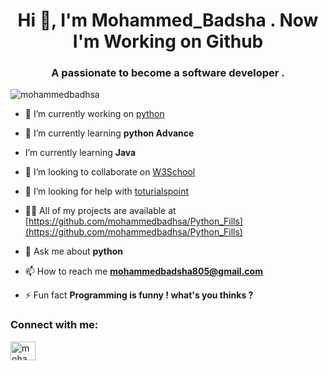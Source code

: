 <h1 align="center">Hi 👋, I'm Mohammed_Badsha . Now I'm Working on Github</h1>
<h3 align="center">A passionate to become a software developer .</h3>

<p align="left"> <img src="https://komarev.com/ghpvc/?username=mohammedbadhsa&label=Profile%20views&color=0e75b6&style=flat" alt="mohammedbadhsa" /> </p>

- 🔭 I’m currently working on [python](https://www.python.org/)

- 🌱 I’m currently learning **python Advance**
- I’m currently learning **Java**

- 👯 I’m looking to collaborate on [W3School](https://www.w3schools.com/)

- 🤝 I’m looking for help with [toturialspoint](https://www.tutorialspoint.com/python_data_structure/python_linked_lists.htm#)

- 👨‍💻 All of my projects are available at [https://github.com/mohammedbadhsa/Python_Fills](https://github.com/mohammedbadhsa/Python_Fills)

- 💬 Ask me about **python**

- 📫 How to reach me **mohammedbadsha805@gmail.com**

- ⚡ Fun fact **Programming is funny ! what's you thinks ?**

<h3 align="left">Connect with me:</h3>
<p align="left">
<a href="https://fb.com/mohammed badsha" target="blank"><img align="center" src="https://raw.githubusercontent.com/rahuldkjain/github-profile-readme-generator/master/src/images/icons/Social/facebook.svg" alt="mohammed badsha" height="30" width="40" /></a>
</p>
